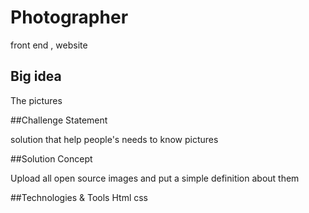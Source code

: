 # Photographer
front end , website 


## Big idea

The pictures


##Challenge Statement 

 solution that help people's needs to know  pictures
 
##Solution Concept 
 
 Upload all open source images and put a simple definition about them
 
 
 ##Technologies & Tools
Html 
css
